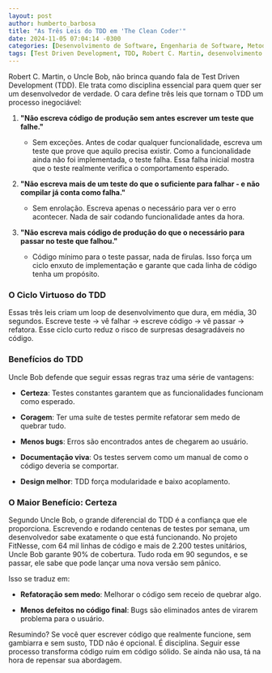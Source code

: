 ```yaml
---
layout: post
author: humberto_barbosa
title: "As Três Leis do TDD em 'The Clean Coder'"
date: 2024-11-05 07:04:14 -0300
categories: [Desenvolvimento de Software, Engenharia de Software, Metodologias ágeis, Testes e Qualidade]
tags: [Test Driven Development, TDD, Robert C. Martin, desenvolvimento de software, testes unitários, The Clean Coder]
---
```



Robert C. Martin, o Uncle Bob, não brinca quando fala de Test Driven Development (TDD). Ele trata como disciplina essencial para quem quer ser um desenvolvedor de verdade. O cara define três leis que tornam o TDD um processo inegociável:

1. **"Não escreva código de produção sem antes escrever um teste que falhe."**

    - Sem exceções. Antes de codar qualquer funcionalidade, escreva um teste que prove que aquilo precisa existir. Como a funcionalidade ainda não foi implementada, o teste falha. Essa falha inicial mostra que o teste realmente verifica o comportamento esperado.

2. **"Não escreva mais de um teste do que o suficiente para falhar - e não compilar já conta como falha."**

    - Sem enrolação. Escreva apenas o necessário para ver o erro acontecer. Nada de sair codando funcionalidade antes da hora.

3. **"Não escreva mais código de produção do que o necessário para passar no teste que falhou."**

    - Código mínimo para o teste passar, nada de firulas. Isso força um ciclo enxuto de implementação e garante que cada linha de código tenha um propósito.


### O Ciclo Virtuoso do TDD

Essas três leis criam um loop de desenvolvimento que dura, em média, 30 segundos. Escreve teste → vê falhar → escreve código → vê passar → refatora. Esse ciclo curto reduz o risco de surpresas desagradáveis no código.

### Benefícios do TDD

Uncle Bob defende que seguir essas regras traz uma série de vantagens:

- **Certeza**: Testes constantes garantem que as funcionalidades funcionam como esperado.

- **Coragem**: Ter uma suíte de testes permite refatorar sem medo de quebrar tudo.

- **Menos bugs**: Erros são encontrados antes de chegarem ao usuário.

- **Documentação viva**: Os testes servem como um manual de como o código deveria se comportar.

- **Design melhor**: TDD força modularidade e baixo acoplamento.


### O Maior Benefício: Certeza

Segundo Uncle Bob, o grande diferencial do TDD é a confiança que ele proporciona. Escrevendo e rodando centenas de testes por semana, um desenvolvedor sabe exatamente o que está funcionando. No projeto FitNesse, com 64 mil linhas de código e mais de 2.200 testes unitários, Uncle Bob garante 90% de cobertura. Tudo roda em 90 segundos, e se passar, ele sabe que pode lançar uma nova versão sem pânico.

Isso se traduz em:

- **Refatoração sem medo**: Melhorar o código sem receio de quebrar algo.

- **Menos defeitos no código final**: Bugs são eliminados antes de virarem problema para o usuário.


Resumindo? Se você quer escrever código que realmente funcione, sem gambiarra e sem susto, TDD não é opcional. É disciplina. Seguir esse processo transforma código ruim em código sólido. Se ainda não usa, tá na hora de repensar sua abordagem.
